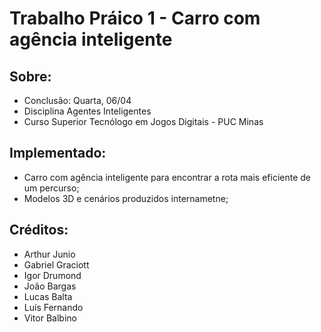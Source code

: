 # Trabalho Práico 1 - Carro com agência inteligente

## Sobre:
- Conclusão: Quarta, 06/04
- Disciplina Agentes Inteligentes
- Curso Superior Tecnólogo em Jogos Digitais - PUC Minas 

## Implementado:
- Carro com agência inteligente para encontrar a rota mais eficiente de um percurso;
- Modelos 3D e cenários produzidos internametne;

## Créditos:
- Arthur Junio
- Gabriel Graciott
- Igor Drumond
- João Bargas
- Lucas Balta
- Luís Fernando
- Vitor Balbino

